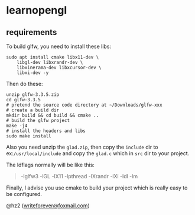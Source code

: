 <!--
 Copyright (c) 2021 huazheng
 
 This software is released under the MIT License.
 https://opensource.org/licenses/MIT
-->

# learnopengl

## requirements

To build glfw, you need to install these libs:
```shell
sudo apt install cmake libx11-dev \
    libgl-dev libxrandr-dev \
    libxinerama-dev libxcursor-dev \
    libxi-dev -y
```
Then do these:
```shell
unzip glfw-3.3.5.zip
cd glfw-3.3.5
# pretend the source code directory at ~/Downloads/glfw-xxx
# create a build dir
mkdir build && cd build && cmake ..
# build the glfw project
make -j4
# install the headers and libs
sudo make install
```

Also you need unzip the `glad.zip`, then 
copy the `include` dir to ex:`/usr/local/include`
and copy the `glad.c` which in `src` dir to your project.

The ldflags normally will be like this:
> -lglfw3 -lGL -lX11 -lpthread -lXrandr -lXi -ldl -lm

Finally, I advise you use cmake to build your project
which is really easy to be configured.

@hz2 (writeforever@foxmail.com)
